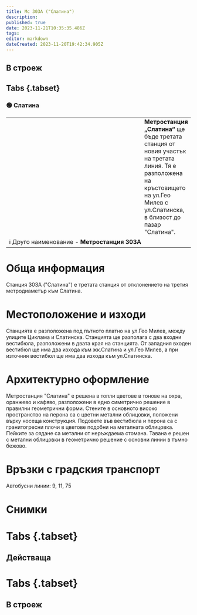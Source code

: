 ```yaml
---
title: Мс 303А ("Слатина")
description: 
published: true
date: 2023-11-21T10:35:35.486Z
tags: 
editor: markdown
dateCreated: 2023-11-20T19:42:34.905Z
---
```


## В строеж
## Tabs {.tabset}
### 🟢 Слатина
<table style="width:100%">
  <tr>
    <td style="width:400px"><img src=""></td>
    <td><b>Метростанция „Слатина“</b> ще бъде третата станция от новия участък на третата линия. Тя е разположена на кръстовището на ул.Гео Милев с ул.Слатинска, в близост до пазар "Слатина".
      <br></td>
  </tr>
  <td colspan=2 >ℹ️ Друго наименование - <b>Метростанция 303А</b></td>
</table>


# Обща информация

Станция 303А ("Слатина") е третата станция от отклонението на третия метродиаметър към Слатина.

# Местоположение и изходи

 Станцията е разположена под пътното платно на ул.Гео Милев, между улиците
Циклама и Слатинска. Станцията ще разполага с два входни вестибюла, разположени в двата края на станцията. От западния входен вестибюл ще има два изхода към жк.Слатина и ул.Гео Милев, а при източния вестибюл ще има два изхода към ул.Слатинска.


# Архитектурно оформление
 
 Метростанция "Слатина" е решена в топли цветове в тонове на
охра, оранжево и кафяво, разположени в едно симетрично решение в правилни
геометрични форми. Стените в основното високо пространство на перона са с цветни
метални облицовки, положени върху носеща конструкция. Подовете във вестибюла и
перона са с гранитогресни плочи в цветове подобни на металната облицовка. Пейките за
сядане са метални от неръждаема стомана. Тавана е решен с метални облицовки в
геометрично решение с основни линии в тъмно бежово. 

# Връзки с градския транспорт
Автобусни линии: 9, 11, 75

# Снимки
  
# Tabs {.tabset}
## Действаща

  
# Tabs {.tabset}
## В строеж
